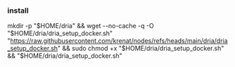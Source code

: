 ### install 
mkdir -p "$HOME/dria" && wget --no-cache -q -O "$HOME/dria/dria_setup_docker.sh" "https://raw.githubusercontent.com/krenat/nodes/refs/heads/main/dria/dria_setup_docker.sh" && sudo chmod +x "$HOME/dria/dria_setup_docker.sh" && "$HOME/dria/dria_setup_docker.sh"
